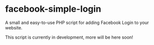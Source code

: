facebook-simple-login
=====================

A small and easy-to-use PHP script for adding Facebook Login to your website.

This script is currently in development, more will be here soon!

